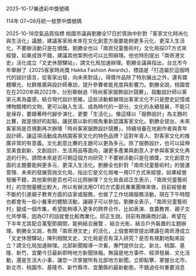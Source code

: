 
2025-10-17樂透彩中獎號碼

                                
114年 07~08月統一發票中獎號碼
                             
2025-10-18空氣品質指標
                              桃園市議員劉勝全17日於質詢中針對「客家文化時尚化與生活化」議題，建議客家局未來在文化創意方面要能夠更多元化、更深入生活化，不要辦活動只是在頒獎。劉勝全也以「南崁兒童藝術村」文化局採OT方式來經營，如果成效不錯，建議其他案例也可以比照辦理。他也特別提出「南崁港文史」活化成立「文史休憩驛站」，請文化局加速辦理。劉勝全議員指出，台北市今年舉辦了《2025客家時尚獎 Hakka Fashion Awards》，標語是「打造屬於這個時代的設計語言，從客家出發，向未來對話」，得獎作品除了特別展出之外，還有媒體曝光、社群推廣與設計師專訪，提升參賽者能見度與影響力。劉勝全說，桃園曾在在2020年與2022年，分別舉辦過「時尚客家服飾設計競賽」，鼓勵設計師以客家元素為靈感，結合現代設計思維。這些活動都展現出客家文化不只是歷史記憶或博物館裡的文物，更可以融入生活、成為時代的一部分。文化的永續發展，不能只是保存，要跟著時代腳步演化，更要「生活化」。像這樣以「服飾設計」為主題的比賽，就是很好的起點，讓民眾以新的視角重新認識客家文化。劉勝全提出，未來客家局是否規劃再次辦理「時尚客家服飾設計競賽」，持續培養在地創作者與青年設計師，讓這項活動成為桃園客家文化的特色品牌？這對年青人、對客家文化的推廣非常的有意義。文化創意比賽的主題可以更為多元。除了服飾設計，也可以延伸至美食創新、文創設計、生活用品等面向，讓更多產業與創意人才參與客家文化再造的行列。請問未來是否可朝這個方向研究？不要辦活動只是在頒獎，文化創意方面的主題要能夠更多元、更深入生活化。劉勝全也針對「南崁兒童藝術村」的營運管理、未來的發展質詢文化局，指出它是文化局唯一用OT方式來經營，如果經營發展不錯，其他案例是否也可以比照辦理？文化局長邱正生表示，「南崁兒童藝術村」的空間量體比較大，所以有辦法用OT的方式委託專業團隊來做，目前經營者不斷的引進親子教育方面的店家或服務，也做了工作坊跟服務活動，現在下午時間也都會有一些小餐車的體驗活動，讓親子可以參加。劉勝全表示，「南崁兒童藝術村」變成一個市集，希望能夠導入更多的跨界合作，比如表演、食農教育、親子文化共學等，因為OT的話就會比較商業化。邱正生說，目前有跟廠商討論，希望在下半年尤其配合萬聖節期間，能夠結合展覽 、結合光影、結合戶外裝置的主題辦理。劉勝全又說，有關「南崁港文史」的活化，上個會期曾提出建議在南崁港成立「文史休憩驛站」陳列相關文史，文化局是否有深入研究？是否有規劃地點來設立？請文化局加速辦理。北部新聞報導一次看，專門提供台北、新北、桃園、基隆、新竹、宜蘭今日最新即時地方新聞快報。無論是地方事件、經濟發展、文化活動，還是生活大小事，讓您一次掌握所有北部地方新聞。立即點擊，掌握台北市、新北市、桃園市、基隆市、新竹縣市、宜蘭縣的最新動態，不錯過任何重要消息